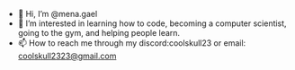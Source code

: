 - 👋 Hi, I’m @mena.gael
- 👀 I’m interested in learning how to code, becoming a computer scientist, going to the gym, and helping people learn.
- 📫 How to reach me through my discord:coolskull23 or email: coolskull2323@gmail.com

<!---
coolskull23/coolskull23 is a ✨ special ✨ repository because its `README.md` (this file) appears on your GitHub profile.
You can click the Preview link to take a look at your changes.
--->
